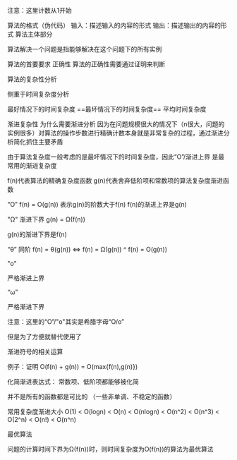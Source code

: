 注意：这里计数从1开始


算法的格式（伪代码）
输入：描述输入的内容的形式
输出：描述输出的内容的形式
算法主体部分

算法解决一个问题是指能够解决在这个问题下的所有实例


算法的首要要求
正确性
算法的正确性需要通过证明来判断


算法的复杂性分析

侧重于时间复杂度分析

最好情况下的时间复杂度
==最坏情况下的时间复杂度==
平均时间复杂度

渐进复杂性
为什么需要渐进分析
因为在问题规模很大的情况下（n很大，问题的实例很多）对算法的操作步数进行精确计数本身就是非常复杂的过程，通过渐进分析简化抓住主要矛盾


由于算法复杂度一般考虑的是最坏情况下的时间复杂度，因此“O”/渐进上界 是最常用的渐进复杂度

f(n)代表算法的精确复杂度函数
g(n)代表舍弃低阶项和常数项的算法复杂度渐进函数

“O”
f(n) = O(g(n))
表示g(n)的阶数大于f(n)
f(n)的渐进上界是g(n)


"Ω"
渐进下界
g(n) = Ω(f(n))

g(n)的渐进下界是f(n)



“θ”
同阶
f(n) = θ(g(n)) <=> f(n) = Ω(g(n)) ^ f(n) = O(g(n))


"o"

严格渐进上界



“ω”

严格渐进下界



注意：这里的“O”/"o"其实是希腊字母“Ο/ο”

但是为了方便就替代使用了


渐进符号的相关运算

例子：证明 O(f(n) + g(n)) = O(max{f(n),g(n)})




化简渐进表达式：
常数项、低阶项都能够被化简



并不是所有的函数都是可比的
（一些非单调、不稳定的函数）

常用复杂度渐进大小
O(1) < O(logn) < O(n) < O(nlogn) < O(n^2) < O(n^3) < O(2^n) < O(n!) < O(n^n)

最优算法

问题的计算时间下界为Ω(f(n))时，则时间复杂度为O(f(n))的算法为最优算法


